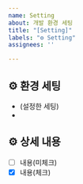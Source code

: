 ```yaml
---
name: Setting
about: 개발 환경 세팅
title: "[Setting]"
labels: "⚙ Setting"
assignees: ''

---
```


## ⚙ 환경 세팅
- (설정한 세팅)
-

## ⚙ 상세 내용
- [ ] 내용(미체크)
- [x] 내용(체크)
